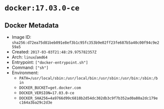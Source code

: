 # `docker:17.03.0-ce`

## Docker Metadata

- Image ID: `sha256:d72ea75d81beb091e8ef3b1c95fc353b9e02ff23fe687b5a40c00f94c9e259a5`
- Created: `2017-03-03T21:48:29.975782357Z`
- Arch: `linux`/`amd64`
- Entrypoint: `["docker-entrypoint.sh"]`
- Command: `["sh"]`
- Environment:
  - `PATH=/usr/local/sbin:/usr/local/bin:/usr/sbin:/usr/bin:/sbin:/bin`
  - `DOCKER_BUCKET=get.docker.com`
  - `DOCKER_VERSION=17.03.0-ce`
  - `DOCKER_SHA256=4a9766d99c6818b2d54dc302db3c9f7b352ad0a80a2dc179ec164a3ba29c2d3e`

